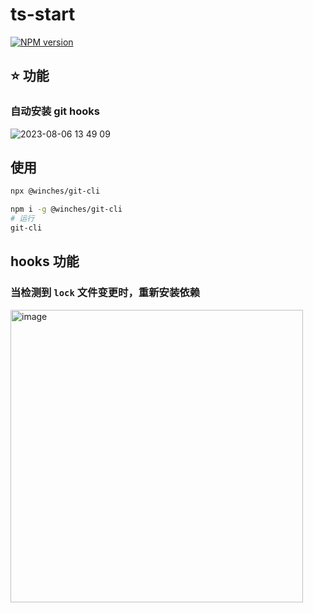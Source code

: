 # ts-start

[![NPM version](https://img.shields.io/npm/v/pkg-name?color=a1b858&label=)](https://www.npmjs.com/package/pkg-name)

## ⭐️ 功能

### 自动安装 git hooks

![2023-08-06 13 49 09](https://github.com/winchesHe/git-cli/assets/96854855/98f40324-63fd-454c-abf2-5eb37d51e380)

## 使用

```bash
npx @winches/git-cli
```

```bash
npm i -g @winches/git-cli
# 运行
git-cli
```

## hooks 功能

### 当检测到 `lock` 文件变更时，重新安装依赖

<img width="468" alt="image" src="https://github.com/winchesHe/git-cli/assets/96854855/26565e15-0700-4715-8fc9-fba6a733669b">
